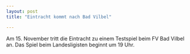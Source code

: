 ```yaml
---
layout: post
title: "Eintracht kommt nach Bad Vilbel"

---
```


Am 15. November tritt die Eintracht zu einem Testspiel beim FV Bad Vilbel an. Das Spiel beim Landesligisten beginnt um 19 Uhr.


